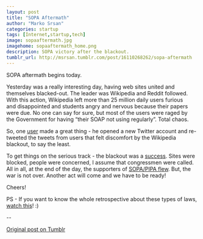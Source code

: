 ```yaml
---
layout: post
title: "SOPA Aftermath"
author: "Marko Srsan"
categories: startup
tags: [Internet,startup,tech]
image: sopaaftermath.jpg
imagehome: sopaaftermath_home.png
description: SOPA victory after the blackout. 
tumblr_url: http://msrsan.tumblr.com/post/16110268262/sopa-aftermath
---
```

SOPA aftermath begins today. 

Yesterday was a really interesting day, having web sites united and themselves blacked-out. The leader was Wikipedia and Reddit followed. With this action, Wikipedia left more than 25 million daily users furious and disappointed and students angry and nervous because their papers were due. No one can say for sure, but most of the users were raged by the Government for having “their SOAP not using regularly”. Total chaos.

So, one [user](https://twitter.com/herpderpedia) made a great thing - he opened a new Twitter account and re-tweeted the tweets from users that felt discomfort by the Wikipedia blackout, to say the least. 

To get things on the serious track - the blackout was a [success](https://techcrunch.com/2012/01/18/twitter-sopa-pipa-tweets/). Sites were blocked, people were concerned, I assume that congressmen were called. All in all, at the end of the day, the supporters of [SOPA/PIPA flew](https://beta.techcrunch.com/2012/01/18/congressmen-abandon-sopa/). But, the war is not over. Another act will come and we have to be ready! 

Cheers!

PS - If you want to know the whole retrospective about these types of laws, [watch this](https://www.youtube.com/watch?v=9h2dF-IsH0I)! :)

--

[Original post on Tumblr](http://msrsan.tumblr.com/post/16110268262/sopa-aftermath)
